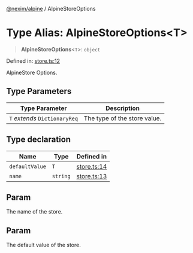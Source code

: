 [@nexim/alpine](../README.md) / AlpineStoreOptions

# Type Alias: AlpineStoreOptions\<T\>

> **AlpineStoreOptions**\<`T`\>: `object`

Defined in: [store.ts:12](https://github.com/the-nexim/nanolib/blob/315d91a362c34ccd2cf8cc495cfd7f00cd8946a3/packages/alpine/src/store/store.ts#L12)

AlpineStore Options.

## Type Parameters

| Type Parameter                | Description                  |
| ----------------------------- | ---------------------------- |
| `T` _extends_ `DictionaryReq` | The type of the store value. |

## Type declaration

| Name                                     | Type     | Defined in                                                                                                                               |
| ---------------------------------------- | -------- | ---------------------------------------------------------------------------------------------------------------------------------------- |
| <a id="defaultvalue"></a> `defaultValue` | `T`      | [store.ts:14](https://github.com/the-nexim/nanolib/blob/315d91a362c34ccd2cf8cc495cfd7f00cd8946a3/packages/alpine/src/store/store.ts#L14) |
| <a id="name"></a> `name`                 | `string` | [store.ts:13](https://github.com/the-nexim/nanolib/blob/315d91a362c34ccd2cf8cc495cfd7f00cd8946a3/packages/alpine/src/store/store.ts#L13) |

## Param

The name of the store.

## Param

The default value of the store.
